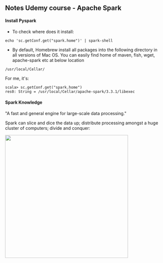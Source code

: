 ## Notes Udemy course - Apache Spark

#### Install Pyspark
- To check where does it install:
```
echo 'sc.getConf.get("spark.home")' | spark-shell
```

- By default, Homebrew install all packages into the following directory in all versions of Mac OS. You can easily find home of maven, fish, wget, apache-spark etc at below location
```
/usr/local/Cellar/
```
For me, it's:
```
scala> sc.getConf.get("spark.home")
res0: String = /usr/local/Cellar/apache-spark/3.3.1/libexec
```

#### Spark Knowledge
"A fast and general engine for large-scale data processing."

Spark can slice and dice the data up; distribute processing amongst a huge cluster of computers; divide and conquer:

<img src="https://github.com/CorrineTan/spark-roadmap/blob/main/Images/spark_high_level.png" height="400" width="400">
